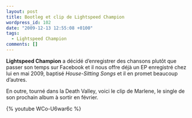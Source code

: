 ```yaml
---
layout: post
title: Bootleg et clip de Lightspeed Champion
wordpress_id: 102
date: "2009-12-13 12:55:08 +0100"
tags:
  - Lightspeed Champion
comments: []
---
```


**Lightspeed Champion** a décidé d’enregistrer des chansons plutôt que passer
son temps sur Facebook et il nous offre déjà un EP enregistré chez lui en mai
2009, baptisé _House-Sitting Songs_ et il en promet beaucoup d’autres.

En outre, tourné dans la Death Valley, voici le clip de Marlene, le single de
son prochain album à sortir en février.

{% youtube WCo-U6war6c %}
